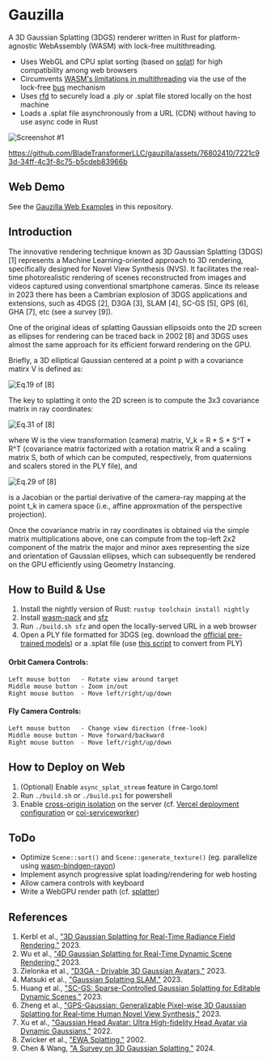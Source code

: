 # Gauzilla

A 3D Gaussian Splatting (3DGS) renderer written in Rust for platform-agnostic WebAssembly (WASM) with lock-free multithreading.

* Uses WebGL and CPU splat sorting (based on [splat](https://github.com/antimatter15/splat)) for high compatibility among web browsers
* Circumvents [WASM&#39;s limitations in multithreading](https://rustwasm.github.io/2018/10/24/multithreading-rust-and-wasm.html) via the use of the lock-free [bus](https://github.com/jonhoo/bus) mechanism
* Uses [rfd](https://github.com/PolyMeilex/rfd) to securely load a .ply or .splat file stored locally on the host machine
* Loads a .splat file asynchronously from a URL (CDN) without having to use async code in Rust

![Screenshot #1](images/gauzilla_01.png?raw=true "Screenshot #1")

https://github.com/BladeTransformerLLC/gauzilla/assets/76802410/7221c93d-34ff-4c3f-8c75-b5cdeb83966b

## Web Demo

See the [Gauzilla Web Examples](https://github.com/BladeTransformerLLC/gauzilla/tree/main/examples) in this repository.

## Introduction

The innovative rendering technique known as 3D Gaussian Splatting (3DGS) [1] represents a Machine Learning-oriented approach to 3D rendering, specifically designed for Novel View Synthesis (NVS). It facilitates the real-time photorealistic rendering of scenes reconstructed from images and videos captured using conventional smartphone cameras. Since its release in 2023 there has been a Cambrian explosion of 3DGS applications and extensions, such as 4DGS [2], D3GA [3], SLAM [4], SC-GS [5], GPS [6], GHA [7], etc (see a survey [9]).

One of the original ideas of splatting Gaussian ellipsoids onto the 2D screen as ellipses for rendering can be traced back in 2002 [8] and 3DGS uses almost the same approach for its efficient forward rendering on the GPU.

Briefly, a 3D elliptical Gaussian centered at a point p with a covariance matirx V is defined as:

![Eq.19 of [8]](images/eq19.png?raw=true "Eq.19 of [8]")

The key to splatting it onto the 2D screen is to compute the 3x3 covariance matrix in ray coordinates:

![Eq.31 of [8]](images/eq31.png?raw=true "Eq.31 of [8]")

where W is the view transformation (camera) matrix, V_k = R * S * S^T * R^T (covariance matrix factorized with a rotation matrix R and a scaling matrix S, both of which can be computed, respectively, from quaternions and scalers stored in the PLY file), and

![Eq.29 of [8]](images/eq29.png?raw=true "Eq.29 of [8]")

is a Jacobian or the partial derivative of the camera-ray mapping at the point t_k in camera space (i.e., affine approxmation of the perspective projection).

Once the covariance matrix in ray coordinates is obtained via the simple matrix multiplications above, one can compute from the top-left 2x2 component of the matrix the major and minor axes representing the size and orientation of Gaussian ellipses, which can subsequently be rendered on the GPU efficiently using Geometry Instancing.

## How to Build & Use

1. Install the nightly version of Rust: `rustup toolchain install nightly`
2. Install [wasm-pack](https://rustwasm.github.io/wasm-pack/installer/) and [sfz](https://github.com/weihanglo/sfz)
3. Run `./build.sh sfz` and open the locally-served URL in a web browser
4. Open a PLY file formatted for 3DGS (eg. download the [official pre-trained models](https://repo-sam.inria.fr/fungraph/3d-gaussian-splatting/datasets/pretrained/models.zip)) or a .splat file (use [this script](https://github.com/antimatter15/splat/blob/main/convert.py) to convert from PLY)

#### Orbit Camera Controls:

```
Left mouse button   - Rotate view around target
Middle mouse button - Zoom in/out
Right mouse button  - Move left/right/up/down
```

#### Fly Camera Controls:

```
Left mouse button   - Change view direction (free-look)
Middle mouse button - Move forward/backward
Right mouse button  - Move left/right/up/down
```

## How to Deploy on Web

1. (Optional) Enable `async_splat_stream` feature in Cargo.toml
2. Run `./build.sh` or `./build.ps1` for powershell
3. Enable [cross-origin isolation](https://developer.chrome.com/blog/enabling-shared-array-buffer/) on the server (cf. [Vercel deployment configuration](https://github.com/BladeTransformerLLC/gauzilla_vercel/blob/main/vercel.json) or [coi-serviceworker](https://github.com/gzuidhof/coi-serviceworker))

## ToDo

* Optimize `Scene::sort()` and `Scene::generate_texture()` (eg. parallelize using [wasm-bindgen-rayon](https://github.com/GoogleChromeLabs/wasm-bindgen-rayon))
* Implement asynch progressive splat loading/rendering for web hosting
* Allow camera controls with keyboard
* Write a WebGPU render path (cf. [splatter](https://github.com/Lichtso/splatter))

## References

1. Kerbl et al., [&#34;3D Gaussian Splatting for Real-Time Radiance Field Rendering,&#34;](https://repo-sam.inria.fr/fungraph/3d-gaussian-splatting/) 2023.
2. Wu et al., [&#34;4D Gaussian Splatting for Real-Time Dynamic Scene Rendering,&#34;](https://guanjunwu.github.io/4dgs/) 2023.
3. Zielonka et al., [&#34;D3GA - Drivable 3D Gaussian Avatars,&#34;](https://zielon.github.io/d3ga/) 2023.
4. Matsuki et al., [&#34;Gaussian Splatting SLAM,&#34;](https://rmurai.co.uk/projects/GaussianSplattingSLAM/) 2023.
5. Huang et al., [&#34;SC-GS: Sparse-Controlled Gaussian Splatting for Editable Dynamic Scenes,&#34;](https://yihua7.github.io/SC-GS-web/) 2023.
6. Zheng et al., [&#34;GPS-Gaussian: Generalizable Pixel-wise 3D Gaussian Splatting for Real-time Human Novel View Synthesis,&#34;](https://shunyuanzheng.github.io/GPS-Gaussian) 2023.
7. Xu et al., [&#34;Gaussian Head Avatar: Ultra High-fidelity Head Avatar via Dynamic Gaussians,&#34;](https://yuelangx.github.io/gaussianheadavatar/) 2022.
8. Zwicker et al., [&#34;EWA Splatting,&#34;](https://vcg.seas.harvard.edu/publications/ewa-splatting) 2002.
9. Chen & Wang, [&#34;A Survey on 3D Gaussian Splatting,&#34;](https://arxiv.org/abs/2401.03890) 2024.
